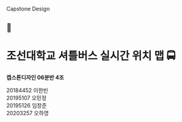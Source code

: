 Capstone Design
 
<h2>📣</h2>

<h1>조선대학교 셔틀버스 실시간 위치 맵 🚍</h1>

<b>캡스톤디자인 06분반 4조 </b>

20184452 이한빈   
20195107 오민정  
20195126 임창준  
20203257 오하영  
